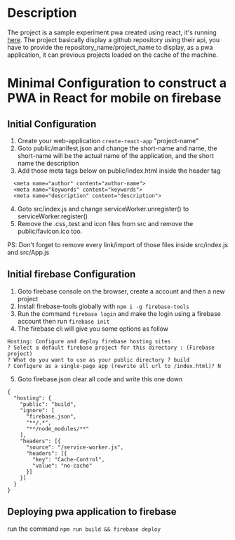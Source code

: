 # Description
The project is a sample experiment pwa created using react, it's running [here](https://pwa-react-sample-1af19.firebaseapp.com/).
The project basically display a github repository using their api, you have to provide the repository_name/project_name to display, as a pwa application, it can previous projects loaded on the cache of the machine.

# Minimal Configuration to construct a PWA in React for mobile on firebase

## Initial Configuration

1. Create your web-application `create-react-app` "project-name"
2. Goto public/manifest.json and change the short-name and name, the short-name will be the actual name of the application, and the short name the description
3. Add those meta tags below on public/index.html inside the header tag


```
  <meta name="author" content="author-name">
  <meta name="keywords" content="keywords">
  <meta name="description" content="description">
```


4. Goto src/index.js and change serviceWorker.unregister() to serviceWorker.register()
5. Remove the .css,.test and icon files from src and remove the public/favicon.ico too.


PS: Don't forget to remove every link/import of those files inside src/index.js and src/App.js

## Initial firebase Configuration

1. Goto firebase console on the browser, create a account and then a new project
2. Install firebase-tools globally with `npm i -g firebase-tools`
3. Run the command `firebase login` and make the login using a firebase account then run `firebase init`
4. The firebase cli will give you some options as follow


```
Hosting: Configure and deploy firebase hosting sites
? Select a default firebase project for this directory : (Firebase project)
? What do you want to use as your public directory ? build
? Configure as a single-page app (rewrite all url to /index.html)? N
```


5. Goto firebase.json clear all code and write this one down


```
{
  "hosting": {
    "public": "build",
    "ignore": [
      "firebase.json",
      "**/.*",
      "**/node_modules/**"
    ],
    "headers": [{
      "source": "/service-worker.js",
      "headers": [{
        "key": "Cache-Control",
        "value": "no-cache"
      }]
    }]
  }
}
```

## Deploying pwa application to firebase

run the command `npm run build && firebase deploy`
